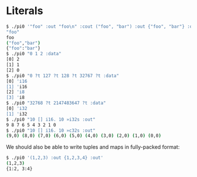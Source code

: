 # Literals
```bash
$ ./pi0 '"foo" :out "foo\n" :cout ("foo", "bar") :out {"foo", "bar"} :out'
"foo"
foo
("foo","bar")
{"foo":"bar"}
$ ./pi0 "0 1 2 :data"
[0]	2
[1]	1
[2]	0
$ ./pi0 "0 ?t 127 ?t 128 ?t 32767 ?t :data"
[0]	'i16
[1]	'i16
[2]	'i8
[3]	'i8
$ ./pi0 "32768 ?t 2147483647 ?t :data"
[0]	'i32
[1]	'i32
$ ./pi0 "10 [] i16. 10 »i32s :out"
9 8 7 6 5 4 3 2 1 0
$ ./pi0 "10 [] i16. 10 »c32s :out"
(9,0) (8,0) (7,0) (6,0) (5,0) (4,0) (3,0) (2,0) (1,0) (0,0)
```

We should also be able to write tuples and maps in fully-packed format:

```bash
$ ./pi0 '(1,2,3) :out {1,2,3,4} :out'
(1,2,3)
{1:2, 3:4}
```
